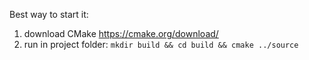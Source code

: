 Best way to start it:
1. download CMake https://cmake.org/download/
2. run in project folder: 
```mkdir build && cd build && cmake ../source```